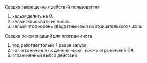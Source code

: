 Сводка запрещенных действий пользователя

1) нельзя делить на 0.
2) нельзя вписывать не числа.
3) нельзя чтоб корень квадратный был из отрицательного числа.

Сводка рекомендаций для программиста 

1) код работает только 1 раз за запуск.
2) нет ограничения по длинне чисел, кроме ограничений C#
3) ограниченный выбор действий
